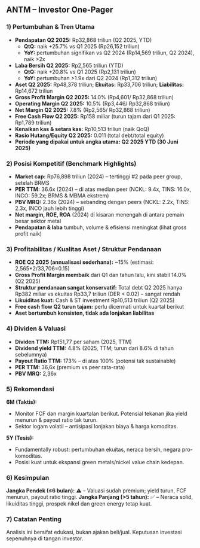 ## ANTM – Investor One-Pager

### 1) Pertumbuhan & Tren Utama
- **Pendapatan Q2 2025:** Rp32,868 triliun (Q2 2025, YTD)
    - **QtQ:** naik +25.7% vs Q1 2025 (Rp26,152 triliun)
    - **YoY:** pertumbuhan signifikan vs Q2 2024 (Rp14,569 triliun, Q2 2024), naik >2x
- **Laba Bersih Q2 2025:** Rp2,565 triliun (YTD)
    - **QtQ:** naik +20.8% vs Q1 2025 (Rp2,131 triliun)
    - **YoY:** pertumbuhan >1.9x dari Q2 2024 (Rp1,312 triliun)
- **Aset Q2 2025:** Rp48,378 triliun; **Ekuitas:** Rp33,706 triliun; **Liabilitas:** Rp14,672 triliun
- **Gross Profit Margin Q2 2025:** 14.0% (Rp4,601/ Rp32,868 triliun)
- **Operating Margin Q2 2025:** 10.5% (Rp3,446/ Rp32,868 triliun)
- **Net Margin Q2 2025:** 7.8% (Rp2,565/ Rp32,868 triliun)
- **Free Cash Flow Q2 2025:** Rp158 miliar (turun tajam dari Q1 2025: Rp1,789 triliun)
- **Kenaikan kas & setara kas:** Rp10,513 triliun (naik QoQ)
- **Rasio Hutang/Equity Q2 2025:** 0.011 (total debt/total equity)
- **Periode yang dipakai untuk angka utama: Q2 2025 YTD (30 Juni 2025)**

### 2) Posisi Kompetitif (Benchmark Highlights)
- **Market cap:** Rp76,898 triliun (2024) – tertinggi #2 pada peer group, setelah BRMS
- **PER TTM:** 36.6x (2024) – di atas median peer (NCKL: 9.4x, TINS: 16.0x, INCO: 59.2x; BRMS & MBMA ekstrem)
- **PBV MRQ:** 2.36x (2024) – sebanding dengan peers (NCKL: 2.2x, TINS: 2.3x, INCO jauh lebih tinggi)
- **Net margin, ROE, ROA** (2024) di kisaran menengah di antara pemain besar sektor metal
- **Pendapatan & laba** tumbuh, volume & efisiensi meningkat (lihat gross profit naik)

### 3) Profitabilitas / Kualitas Aset / Struktur Pendanaan
- **ROE Q2 2025 (annualisasi sederhana):** ~15% (estimasi: 2,565*2/33,706=0.15)
- **Gross Profit Margin membaik** dari Q1 dan tahun lalu, kini stabil 14.0% (Q2 2025)
- **Struktur pendanaan sangat konservatif:** Total debt Q2 2025 hanya Rp382 miliar vs ekuitas Rp33,7 triliun (DER < 0.02) – sangat rendah
- **Likuiditas kuat:** Cash & ST investment Rp10,513 triliun (Q2 2025)
- **Free cash flow Q2 turun tajam:** perlu dicermati untuk kuartal berikut
- **Aset bertumbuh konsisten, tidak ada lonjakan liabilitas**

### 4) Dividen & Valuasi
- **Dividen TTM:** Rp151,77 per saham (2025, TTM)
- **Dividend yield TTM:** 4.8% (2025, TTM; turun dari 8.6% di tahun sebelumnya)
- **Payout Ratio TTM:** 173% – di atas 100% (potensi tak sustainable)
- **PER TTM:** 36,6x (premium vs peer rata-rata)
- **PBV MRQ:** 2,36x

### 5) Rekomendasi
**6M (Taktis):**
- Monitor FCF dan margin kuartalan berikut. Potensial tekanan jika yield menurun & payout ratio tak turun.
- Sektor logam volatil – antisipasi lonjakan biaya & harga komoditas.

**5Y (Tesis):**
- Fundamentally robust: pertumbuhan ekuitas, neraca bersih, negara pro-komoditas.
- Posisi kuat untuk ekspansi green metals/nickel value chain kedepan.

### 6) Kesimpulan
**Jangka Pendek (≤6 bulan):** ⚠️ – Valuasi sudah premium; yield turun, FCF menurun, payout ratio tinggi.
**Jangka Panjang (>5 tahun):** ✅ – Neraca solid, likuiditas tinggi, prospek nikel dan green energy tetap kuat.

### 7) Catatan Penting
Analisis ini bersifat edukasi, bukan ajakan beli/jual. Keputusan investasi sepenuhnya di tangan investor.